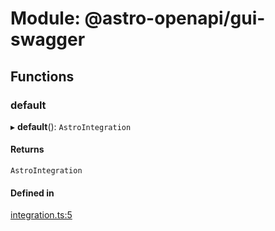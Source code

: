 # Module: @astro-openapi/gui-swagger

## Functions

### default

▸ **default**(): `AstroIntegration`

#### Returns

`AstroIntegration`

#### Defined in

[integration.ts:5](https://github.com/JulianCataldo/astro-openapi/blob/bea96b5/packages/gui-swagger/integration.ts#L5)
